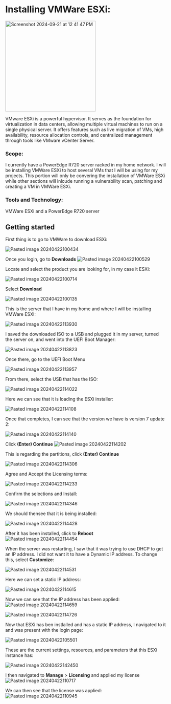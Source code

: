 # Installing VMWare ESXi:

<img width="283" alt="Screenshot 2024-09-21 at 12 41 47 PM" src="https://github.com/user-attachments/assets/c2b9600c-6ae1-4b0e-947d-8d7386c21e1b">

VMware ESXi is a powerful hypervisor. It serves as the foundation for virtualization in data centers, allowing multiple virtual machines to run on a single physical server. It offers features such as live migration of VMs, high availability, resource allocation controls, and centralized management through tools like VMware vCenter Server.

### Scope:

I currently have a PowerEdge R720 server racked in my home network. I will be installing VMWare ESXi to host several VMs that I will be using for my projects. This portion will only be convering the installation of VMWare ESXi while other sections will inlcude running a vulnerability scan, patching and creating a VM in VMWare ESXi. 

### Tools and Technology:
VMWare ESXi and a PowerEdge R720 server

## Getting started
First thing is to go to VMWare to download ESXi:

![Pasted image 20240422100434](https://github.com/lm3nitro/Projects/assets/55665256/a5d6212b-56ef-49f8-b3da-e7d3dbbe34a8)

Once you login, go to **Downloads** 
![Pasted image 20240422100529](https://github.com/lm3nitro/Projects/assets/55665256/3926921c-c91a-478e-8394-5d9a2f051407)

Locate and select the product you are looking for, in my case it ESXi:

![Pasted image 20240422100714](https://github.com/lm3nitro/Projects/assets/55665256/12bc15ec-9b17-415d-a6f9-32b9dbf69b12)

Select **Download**

![Pasted image 20240422100135](https://github.com/lm3nitro/Projects/assets/55665256/afafe41d-f82d-44ab-bd74-174094ca2483)

This is the server that I have in my home and where I will be installing VMWare ESXI:

![Pasted image 20240422113930](https://github.com/lm3nitro/Projects/assets/55665256/0b043b5b-69f4-4512-ae1f-3c3cfc5b9811)

I saved the downloaded ISO to a USB and plugged it in my server, turned the server on, and went into the UEFI Boot Manager:

![Pasted image 20240422113823](https://github.com/lm3nitro/Projects/assets/55665256/4a1dee28-5214-40bf-b77d-a9e120e8d8b4)

Once there, go to the UEFI Boot Menu

![Pasted image 20240422113957](https://github.com/lm3nitro/Projects/assets/55665256/6a5fa65f-03c4-4944-9483-d288fc9fa784)

From there, select the USB that has the ISO:

![Pasted image 20240422114022](https://github.com/lm3nitro/Projects/assets/55665256/ad357273-a8da-4d88-b14b-acd96428b888)

Here we can see that it is loading the ESXi installer:

![Pasted image 20240422114108](https://github.com/lm3nitro/Projects/assets/55665256/a834f7c1-c387-44e4-b499-619db212e9b2)

Once that completes, I can see that the version we have is version 7 update 2:

![Pasted image 20240422114140](https://github.com/lm3nitro/Projects/assets/55665256/8b40b0d1-8487-4b04-ad1d-e56b89f3420f)

Click **(Enter) Continue**
![Pasted image 20240422114202](https://github.com/lm3nitro/Projects/assets/55665256/de363d8f-7b79-400a-ac69-18b89b45d466)

This is regarding the partitions, click **(Enter) Continue**

![Pasted image 20240422114306](https://github.com/lm3nitro/Projects/assets/55665256/239bbfb5-01a1-4e44-81ef-5102be4a0675)

Agree and Accept the Licensing terms:

![Pasted image 20240422114233](https://github.com/lm3nitro/Projects/assets/55665256/18616d03-1ef2-41c6-9611-3d2440896b97)

Confirm the selections and Install:

![Pasted image 20240422114346](https://github.com/lm3nitro/Projects/assets/55665256/f689a83a-847f-47b0-ac35-84b631102956)

We should thensee that it is being installed:

![Pasted image 20240422114428](https://github.com/lm3nitro/Projects/assets/55665256/20e41fc0-04a2-412b-b3f3-44ef0d5d4ab5)

After it has been installed, click to **Reboot**
![Pasted image 20240422114454](https://github.com/lm3nitro/Projects/assets/55665256/6d1b8fff-5f3e-445d-a2a4-a5b3b0c5ebf8)

When the server was restarting, I saw that it was trying to use DHCP to get an IP address. I did not want it to have a Dynamic IP address. To change this, select **Customize**:

![Pasted image 20240422114531](https://github.com/lm3nitro/Projects/assets/55665256/a378541f-0cb5-42e7-b03e-50bc1a4d2395)

Here we can set a static IP address:

![Pasted image 20240422114615](https://github.com/lm3nitro/Projects/assets/55665256/c8d72787-44b5-4435-b618-721a5a49af44)

Now we can see that the IP address has been applied:
![Pasted image 20240422114659](https://github.com/lm3nitro/Projects/assets/55665256/c0d02195-92cb-4f9f-a0dd-c9b60677c496)

![Pasted image 20240422114726](https://github.com/lm3nitro/Projects/assets/55665256/b88d52ae-a32e-4f9d-886d-2517a86ceef9)

Now that ESXi has ben instlalled and has a static IP address, I navigated to it and was present with the login page:

![Pasted image 20240422105501](https://github.com/lm3nitro/Projects/assets/55665256/f46e0bca-3b1c-48bd-a486-d3851c73d1e2)

These are the current settings, resources, and parameters that this ESXi instance has:

![Pasted image 20240422142450](https://github.com/lm3nitro/Projects/assets/55665256/05957018-ce07-4394-a809-abeb0f533660)

I then navigated to **Manage** > **Licensing** and applied my license
![Pasted image 20240422110717](https://github.com/lm3nitro/Projects/assets/55665256/7693efb3-7f79-40bc-9401-031a1ab32ab6)

We can then see that the license was applied:
![Pasted image 20240422110945](https://github.com/lm3nitro/Projects/assets/55665256/33db51c7-eb18-4190-9784-d26642a3827c)


